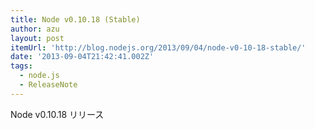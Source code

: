 ```yaml
---
title: Node v0.10.18 (Stable)
author: azu
layout: post
itemUrl: 'http://blog.nodejs.org/2013/09/04/node-v0-10-18-stable/'
date: '2013-09-04T21:42:41.002Z'
tags:
  - node.js
  - ReleaseNote
---
```

Node v0.10.18 リリース

